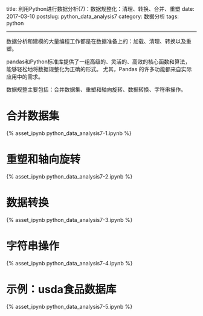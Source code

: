 title: 利用Python进行数据分析(7)：数据规整化：清理、转换、合并、重塑
date: 2017-03-10
postslug: python_data_analysis7
category: 数据分析
tags: python

---

数据分析和建模的大量编程工作都是在数据准备上的：加载、清理、转换以及重塑。

pandas和Python标准库提供了一组高级的、灵活的、高效的核心函数和算法，
能够轻松地将数据规整化为正确的形式。
尤其，Pandas 的许多功能都来自实际应用中的需求。

数据规整主要包括：合并数据集、重塑和轴向旋转、数据转换、字符串操作。

<!-- more -->

# 合并数据集

{% asset_ipynb python_data_analysis7-1.ipynb %}


# 重塑和轴向旋转

{% asset_ipynb python_data_analysis7-2.ipynb %}


# 数据转换

{% asset_ipynb python_data_analysis7-3.ipynb %}


# 字符串操作


{% asset_ipynb python_data_analysis7-4.ipynb %}

# 示例：usda食品数据库

{% asset_ipynb python_data_analysis7-5.ipynb %}


